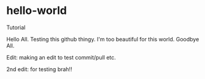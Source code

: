 # hello-world
Tutorial

Hello All. Testing this github thingy. I'm too beautiful for this world. Goodbye All. 

Edit: making an edit to test commit/pull etc.

2nd edit: for testing brah!!
